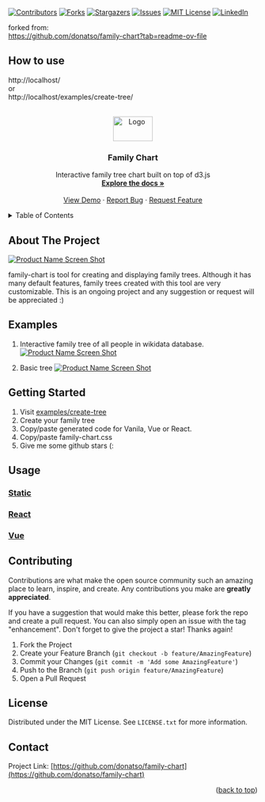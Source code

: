 <!-- PROJECT SHIELDS -->
[![Contributors][contributors-shield]][contributors-url]
[![Forks][forks-shield]][forks-url]
[![Stargazers][stars-shield]][stars-url]
[![Issues][issues-shield]][issues-url]
[![MIT License][license-shield]][license-url]
[![LinkedIn][linkedin-shield]][linkedin-url]


forked from:  <br />
https://github.com/donatso/family-chart?tab=readme-ov-file

## How to use
http://localhost/ <br />
or  <br />
http://localhost/examples/create-tree/


<!-- PROJECT LOGO -->
<br />
<div align="center">
  <a href="https://github.com/donatso/family-chart">
    <img src="examples/logo.svg" alt="Logo" width="80" height="50">
  </a>

<h3 align="center">Family Chart</h3>

  <p align="center">
    Interactive family tree chart built on top of d3.js
    <br />
    <a href="https://github.com/donatso/family-chart"><strong>Explore the docs »</strong></a>
    <br />
    <br />
    <a href="https://donatso.github.io/family-chart/examples/wiki-tree/?wiki_id=Q10633">View Demo</a>
    ·
    <a href="https://github.com/donatso/family-chart/issues">Report Bug</a>
    ·
    <a href="https://github.com/donatso/family-chart/issues">Request Feature</a>
  </p>
</div>



<!-- TABLE OF CONTENTS -->
<details>
  <summary>Table of Contents</summary>
  <ol>
    <li>
      <a href="#about-the-project">About The Project</a>
    </li>
    <li>
      <a href="#getting-started">Getting Started</a>
    </li>
    <li><a href="#usage">Usage</a></li>
    <li><a href="#contributing">Contributing</a></li>
    <li><a href="#license">License</a></li>
    <li><a href="#contact">Contact</a></li>
  </ol>
</details>



<!-- ABOUT THE PROJECT -->
## About The Project

[![Product Name Screen Shot][product-screenshot]](https://donatso.github.io/family-chart/examples/wiki-tree/?wiki_id=Q10633)

family-chart is tool for creating and displaying family trees. 
Although it has many default features, family trees created with this tool are very customizable. 
This is an ongoing project and any suggestion or request will be appreciated :)

## Examples
1. Interactive family tree of all people in wikidata database.
[![Product Name Screen Shot][product-wiki-tree-screenshot]](https://donatso.github.io/family-chart/examples/wiki-tree/?wiki_id=Q1035)

2. Basic tree
[![Product Name Screen Shot][product-basic-tree-screenshot]](https://donatso.github.io/family-chart/examples/basic-tree-1)


<!-- GETTING STARTED -->
## Getting Started

1. Visit [examples/create-tree](https://donatso.github.io/family-chart/examples/create-tree/) 
2. Create your family tree
3. Copy/paste generated code for Vanila, Vue or React.
4. Copy/paste family-chart.css
5. Give me some github stars (:



<!-- USAGE EXAMPLES -->
## Usage

### [Static](https://codesandbox.io/s/family-chart-static-zqzck?file=/FamilyChart.js)

### [React](https://codesandbox.io/s/family-chart-react-eobxc?file=/src/FamilyChart.js)

### [Vue](https://codesandbox.io/s/family-chart-vue-bsrv9?file=/src/components/FamilyChart.vue)



<!-- CONTRIBUTING -->
## Contributing

Contributions are what make the open source community such an amazing place to learn, inspire, and create. Any contributions you make are **greatly appreciated**.

If you have a suggestion that would make this better, please fork the repo and create a pull request. You can also simply open an issue with the tag "enhancement".
Don't forget to give the project a star! Thanks again!

1. Fork the Project
2. Create your Feature Branch (`git checkout -b feature/AmazingFeature`)
3. Commit your Changes (`git commit -m 'Add some AmazingFeature'`)
4. Push to the Branch (`git push origin feature/AmazingFeature`)
5. Open a Pull Request


<!-- LICENSE -->
## License

Distributed under the MIT License. See `LICENSE.txt` for more information.


<!-- CONTACT -->
## Contact

Project Link: [https://github.com/donatso/family-chart](https://github.com/donatso/family-chart)

<p align="right">(<a href="#top">back to top</a>)</p>



<!-- MARKDOWN LINKS & IMAGES -->
[contributors-shield]: https://img.shields.io/github/contributors/donatso/family-chart.svg?style=for-the-badge
[contributors-url]: https://github.com/donatso/family-chart/graphs/contributors
[forks-shield]: https://img.shields.io/github/forks/donatso/family-chart.svg?style=for-the-badge
[forks-url]: https://github.com/donatso/family-chart/network/members
[stars-shield]: https://img.shields.io/github/stars/donatso/family-chart.svg?style=for-the-badge
[stars-url]: https://github.com/donatso/family-chart/stargazers
[issues-shield]: https://img.shields.io/github/issues/donatso/family-chart.svg?style=for-the-badge
[issues-url]: https://github.com/donatso/family-chart/issues
[license-shield]: https://img.shields.io/github/license/donatso/family-chart.svg?style=for-the-badge
[license-url]: https://github.com/donatso/family-chart/blob/master/LICENSE.txt
[linkedin-shield]: https://img.shields.io/badge/-LinkedIn-black.svg?style=for-the-badge&logo=linkedin&colorB=555
[linkedin-url]: https://linkedin.com/in/donat-sorić-342a92161
[product-screenshot]: https://user-images.githubusercontent.com/26413530/143689335-7cbcd4e8-ff6c-4657-8d9d-ce6f9de3aa1e.png
[product-basic-tree-screenshot]: https://user-images.githubusercontent.com/26413530/143689330-19d07f09-a127-45d9-b664-68207873caa4.png
[product-wiki-tree-screenshot]: https://user-images.githubusercontent.com/26413530/143689337-e810d7ad-fefe-4edd-a7e1-0499bfc40abf.png


